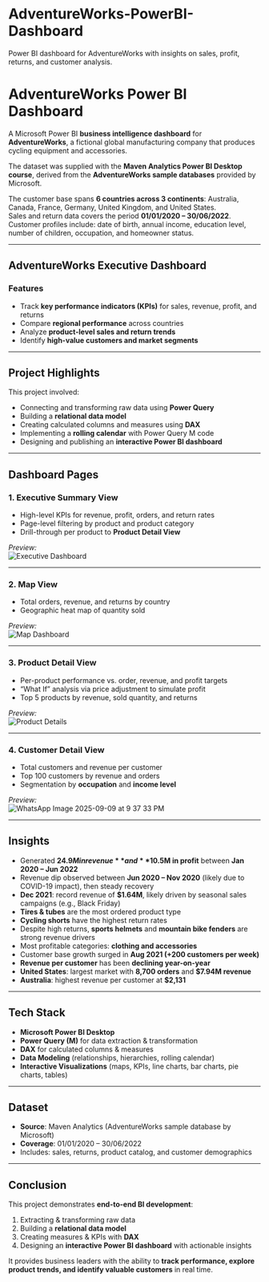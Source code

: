 # AdventureWorks-PowerBI-Dashboard  
Power BI dashboard for AdventureWorks with insights on sales, profit, returns, and customer analysis.  

# AdventureWorks Power BI Dashboard  

A Microsoft Power BI **business intelligence dashboard** for **AdventureWorks**, a fictional global manufacturing company that produces cycling equipment and accessories.  

The dataset was supplied with the **Maven Analytics Power BI Desktop course**, derived from the **AdventureWorks sample databases** provided by Microsoft.  

The customer base spans **6 countries across 3 continents**: Australia, Canada, France, Germany, United Kingdom, and United States.  
Sales and return data covers the period **01/01/2020 – 30/06/2022**.  
Customer profiles include: date of birth, annual income, education level, number of children, occupation, and homeowner status.  

---

## AdventureWorks Executive Dashboard  

### Features  
- Track **key performance indicators (KPIs)** for sales, revenue, profit, and returns  
- Compare **regional performance** across countries  
- Analyze **product-level sales and return trends**  
- Identify **high-value customers and market segments**  

---

## Project Highlights  
This project involved:  
- Connecting and transforming raw data using **Power Query**  
- Building a **relational data model**  
- Creating calculated columns and measures using **DAX**  
- Implementing a **rolling calendar** with Power Query M code  
- Designing and publishing an **interactive Power BI dashboard**  

---

## Dashboard Pages  

### 1. Executive Summary View  
- High-level KPIs for revenue, profit, orders, and return rates  
- Page-level filtering by product and product category  
- Drill-through per product to **Product Detail View**  

 *Preview:*  
![Executive Dashboard](images/executive_dashboard.png)  

---

### 2. Map View  
- Total orders, revenue, and returns by country  
- Geographic heat map of quantity sold  

 *Preview:*  
![Map Dashboard](images/map_dashboard.png)  

---

### 3. Product Detail View  
- Per-product performance vs. order, revenue, and profit targets  
- “What If” analysis via price adjustment to simulate profit  
- Top 5 products by revenue, sold quantity, and returns  

 *Preview:*  
![Product Details](images/product_details.png)  

---

### 4. Customer Detail View  
- Total customers and revenue per customer  
- Top 100 customers by revenue and orders  
- Segmentation by **occupation** and **income level**  

 *Preview:*  
![WhatsApp Image 2025-09-09 at 9 37 33 PM](https://github.com/user-attachments/assets/1aaaf35e-ee04-41f4-bff5-1f55bd2262e0)


---

## Insights  

- Generated **$24.9M in revenue** and **$10.5M in profit** between **Jan 2020 – Jun 2022**  
- Revenue dip observed between **Jun 2020 – Nov 2020** (likely due to COVID-19 impact), then steady recovery  
- **Dec 2021**: record revenue of **$1.64M**, likely driven by seasonal sales campaigns (e.g., Black Friday)  
- **Tires & tubes** are the most ordered product type  
- **Cycling shorts** have the highest return rates  
- Despite high returns, **sports helmets** and **mountain bike fenders** are strong revenue drivers  
- Most profitable categories: **clothing and accessories**  
- Customer base growth surged in **Aug 2021 (+200 customers per week)**  
- **Revenue per customer** has been **declining year-on-year**  
- **United States**: largest market with **8,700 orders** and **$7.94M revenue**  
- **Australia**: highest revenue per customer at **$2,131**  

---

## Tech Stack  
- **Microsoft Power BI Desktop**  
- **Power Query (M)** for data extraction & transformation  
- **DAX** for calculated columns & measures  
- **Data Modeling** (relationships, hierarchies, rolling calendar)  
- **Interactive Visualizations** (maps, KPIs, line charts, bar charts, pie charts, tables)  

---

##  Dataset  
- **Source**: Maven Analytics (AdventureWorks sample database by Microsoft)  
- **Coverage**: 01/01/2020 – 30/06/2022  
- Includes: sales, returns, product catalog, and customer demographics  

---
##  Conclusion  
This project demonstrates **end-to-end BI development**:  
1. Extracting & transforming raw data  
2. Building a **relational data model**  
3. Creating measures & KPIs with **DAX**  
4. Designing an **interactive Power BI dashboard** with actionable insights  

It provides business leaders with the ability to **track performance, explore product trends, and identify valuable customers** in real time.  
